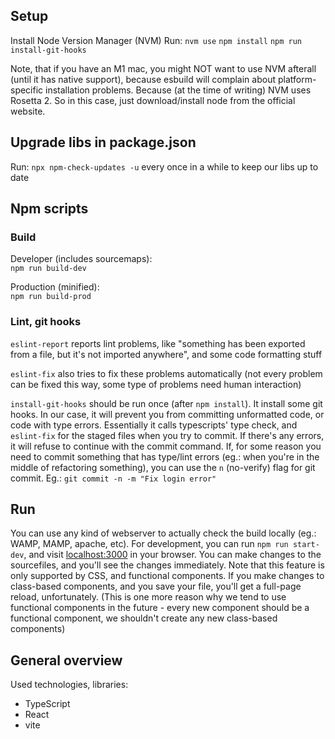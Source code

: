 ## Setup

Install Node Version Manager (NVM)
Run:
`nvm use`
`npm install`
`npm run install-git-hooks`

Note, that if you have an M1 mac, you might NOT want to use NVM afterall (until it has native support), because esbuild will complain about platform-specific installation problems. Because (at the time of writing) NVM uses Rosetta 2.
So in this case, just download/install node from the official website.

## Upgrade libs in package.json

Run:
`npx npm-check-updates -u` every once in a while to keep our libs up to date

## Npm scripts

### Build

Developer (includes sourcemaps):  
`npm run build-dev`
<br/>

Production (minified):  
`npm run build-prod`

### Lint, git hooks

`eslint-report` reports lint problems, like "something has been exported from a file, but it's not imported anywhere", and some code formatting stuff

`eslint-fix` also tries to fix these problems automatically (not every problem can be fixed this way, some type of problems need human interaction)

`install-git-hooks` should be run once (after `npm install`). It install some git hooks. In our case, it will prevent you from committing unformatted code, or code with type errors. Essentially it calls typescripts' type check, and `eslint-fix` for the staged files when you try to commit. If there's any errors, it will refuse to continue with the commit command. If, for some reason you need to commit something that has type/lint errors (eg.: when you're in the middle of refactoring something), you can use the `n` (no-verify) flag for git commit. Eg.: `git commit -n -m "Fix login error"`

## Run

You can use any kind of webserver to actually check the build locally (eg.: WAMP, MAMP, apache, etc).
For development, you can run `npm run start-dev`, and visit [localhost:3000](localhost:3000) in your browser.
You can make changes to the sourcefiles, and you'll see the changes immediately.
Note that this feature is only supported by CSS, and functional components. If you make changes to class-based components, and you save your file, you'll get a full-page reload, unfortunately. (This is one more reason why we tend to use functional components in the future - every new component should be a functional component, we shouldn't create any new class-based components)

## General overview

Used technologies, libraries:

- TypeScript
- React
- vite